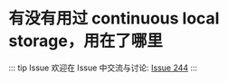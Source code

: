 # 有没有用过 continuous local storage，用在了哪里



::: tip Issue 
 欢迎在 Issue 中交流与讨论: [Issue 244](https://github.com/shfshanyue/Daily-Question/issues/244) 
:::



